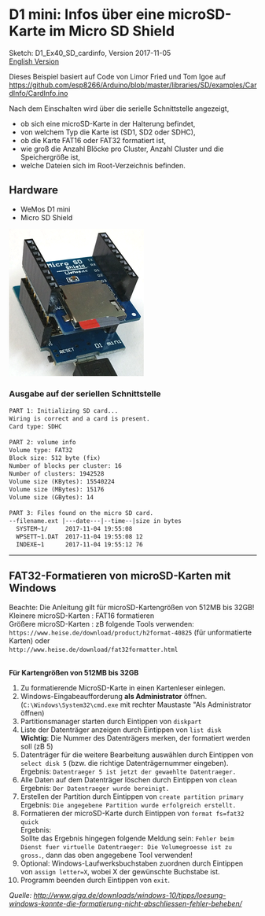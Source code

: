 # D1 mini: Infos &uuml;ber eine microSD-Karte im Micro SD Shield
Sketch: D1_Ex40_SD_cardinfo, Version 2017-11-05   
[English Version](./README.md "English Version")

Dieses Beispiel basiert auf Code von Limor Fried und Tom Igoe auf https://github.com/esp8266/Arduino/blob/master/libraries/SD/examples/CardInfo/CardInfo.ino

Nach dem Einschalten wird &uuml;ber die serielle Schnittstelle angezeigt,
* ob sich eine microSD-Karte in der Halterung befindet,
* von welchem Typ die Karte ist (SD1, SD2 oder SDHC),
* ob die Karte FAT16 oder FAT32 formatiert ist,
* wie gro&szlig; die Anzahl Bl&ouml;cke pro Cluster, Anzahl Cluster und die Speichergr&ouml;&szlig;e ist,
* welche Dateien sich im Root-Verzeichnis befinden.

## Hardware
* WeMos D1 mini
* Micro SD Shield

![Bild: D1mini mit micro SD Shield](./images/D1_microSD.png "D1mini mit Micro SD Shield")   

### Ausgabe auf der seriellen Schnittstelle
```
PART 1: Initializing SD card...
Wiring is correct and a card is present.
Card type: SDHC

PART 2: volume info
Volume type: FAT32
Block size: 512 byte (fix)
Number of blocks per cluster: 16
Number of clusters: 1942528
Volume size (KBytes): 15540224
Volume size (MBytes): 15176
Volume size (GBytes): 14

PART 3: Files found on the micro SD card.
--filename.ext |---date---|--time--|size in bytes
  SYSTEM~1/     2017-11-04 19:55:08
  WPSETT~1.DAT  2017-11-04 19:55:08 12
  INDEXE~1      2017-11-04 19:55:12 76

```

---

## FAT32-Formatieren von microSD-Karten mit Windows
Beachte: Die Anleitung gilt f&uuml;r microSD-Kartengr&ouml;&szlig;en von 512MB bis 32GB!   
Kleinere microSD-Karten : FAT16 formatieren   
Gr&ouml;&szlig;ere microSD-Karten  : zB folgende Tools verwenden:   
`https://www.heise.de/download/product/h2format-40825` (f&uuml;r unformatierte Karten) oder   
`http://www.heise.de/download/fat32formatter.html`   
&nbsp;   

__F&uuml;r Kartengr&ouml;&szlig;en von 512MB bis 32GB__   
1. Zu formatierende MicroSD-Karte in einen Kartenleser einlegen.
2. Windows-Eingabeaufforderung __als Administrator__ &ouml;ffnen.   
(`C:\Windows\System32\cmd.exe` mit rechter Maustaste "Als Administrator &ouml;ffnen)
3. Partitionsmanager starten durch Eintippen von `diskpart`   
4. Liste der Datentr&auml;ger anzeigen durch Eintippen von `list disk`   
__Wichtig__: Die Nummer des Datentr&auml;gers merken, der formatiert werden soll (zB 5)   
5. Datentr&auml;ger f&uuml;r die weitere Bearbeitung ausw&auml;hlen durch Eintippen von `select disk 5` (bzw. die richtige Datentr&auml;gernummer eingeben).   
Ergebnis: `Datentraeger 5 ist jetzt der gewaehlte Datentraeger.`
6. Alle Daten auf dem Datentr&auml;ger l&ouml;schen durch Eintippen von `clean`   
Ergebnis: `Der Datentraeger wurde bereinigt.`
7. Erstellen der Partition durch Eintippen von `create partition primary`   
Ergebnis: `Die angegebene Partition wurde erfolgreich erstellt.`   
8. Formatieren der microSD-Karte durch Eintippen von `format fs=fat32 quick`   
Ergebnis:    
Sollte das Ergebnis hingegen folgende Meldung sein: `Fehler beim Dienst fuer virtuelle Datentraeger: Die Volumegroesse ist zu gross.`, dann das oben angegebene  Tool verwenden!
9. Optional: Windows-Laufwerksbuchstaben zuordnen durch Eintippen von `assign letter=X`, wobei X der gew&uuml;nschte Buchstabe ist.   
10. Programm beenden durch Eintippen von `exit`.   

*Quelle: http://www.giga.de/downloads/windows-10/tipps/loesung-windows-konnte-die-formatierung-nicht-abschliessen-fehler-beheben/*
